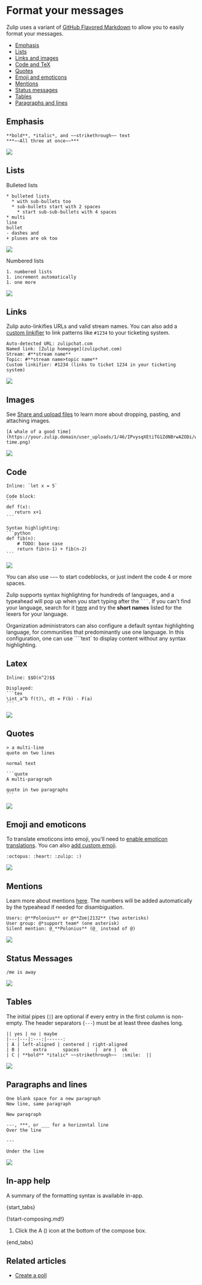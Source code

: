 # Format your messages

[//]: # (All screenshots here require line-height: 22px and font-size: 16px in .message-content.)
[//]: # (Requires some additional fiddling for the LaTeX picture, inline code block, and maybe a few others.)

Zulip uses a variant of
[GitHub Flavored Markdown](https://github.com/adam-p/markdown-here/wiki/Markdown-Cheatsheet)
to allow you to easily format your messages.

* [Emphasis](#emphasis)
* [Lists](#lists)
* [Links and images](#links)
* [Code and TeX](#code)
* [Quotes](#quotes)
* [Emoji and emoticons](#emoji-and-emoticons)
* [Mentions](#mentions)
* [Status messages](#status-messages)
* [Tables](#tables)
* [Paragraphs and lines](#paragraphs-and-lines)

## Emphasis

```
**bold**, *italic*, and ~~strikethrough~~ text
***~~All three at once~~***
```

![](/static/images/help/markdown-emphasis.png)


## Lists

Bulleted lists
```
* bulleted lists
  * with sub-bullets too
  * sub-bullets start with 2 spaces
    * start sub-sub-bullets with 4 spaces
* multi
line
bullet
- dashes and
+ pluses are ok too
```

![](/static/images/help/markdown-bullets.png)

Numbered lists

```
1. numbered lists
1. increment automatically
1. one more
```

![](/static/images/help/markdown-numbered-lists.png)


## Links

Zulip auto-linkifies URLs and valid stream names. You can also add a
[custom linkifier](/help/add-a-custom-linkification-filter) to link
patterns like `#1234` to your ticketing system.

```
Auto-detected URL: zulipchat.com
Named link: [Zulip homepage](zulipchat.com)
Stream: #**stream name**
Topic: #**stream name>topic name**
Custom linkifier: #1234 (links to ticket 1234 in your ticketing system)
```

![](/static/images/help/markdown-links.png)

## Images

See [Share and upload files](/help/share-and-upload-files) to learn more
about dropping, pasting, and attaching images.

```
[A whale of a good time](https://your.zulip.domain/user_uploads/1/46/IPvysqXEtiTG1ZdNBrwAZODi/whale-time.png)
```

![](/static/images/help/markdown-image.png)

## Code

~~~
Inline: `let x = 5`

Code block:
```
def f(x):
   return x+1
```

Syntax highlighting:
```python
def fib(n):
    # TODO: base case
    return fib(n-1) + fib(n-2)
```
~~~

![](/static/images/help/markdown-code.png)

You can also use `~~~` to start codeblocks, or just indent the code 4 or more spaces.

Zulip supports syntax highlighting for hundreds of languages, and a
typeahead will pop up when you start typing after the ` ``` `. If you can't
find your language, search for it [here](https://pygments.org/docs/lexers/)
and try the **short names** listed for the lexers for your language.

Organization administrators can also configure a default syntax
highlighting language, for communities that predominantly use one
language.  In this configuration, one can use ````text` to display
content without any syntax highlighting.

## Latex
~~~
Inline: $$O(n^2)$$

Displayed:
```tex
\int_a^b f(t)\, dt = F(b) - F(a)
```
~~~

![](/static/images/help/markdown-latex.png)

## Quotes

~~~
> a multi-line
quote on two lines

normal text

```quote
A multi-paragraph

quote in two paragraphs
```
~~~

![](/static/images/help/markdown-quotes.png)

## Emoji and emoticons

To translate emoticons into emoji, you'll need to
[enable emoticon translations](/help/enable-emoticon-translations).
You can also [add custom emoji](/help/add-custom-emoji).

```
:octopus: :heart: :zulip: :)
```

![](/static/images/help/markdown-emoji.png)

## Mentions

Learn more about mentions [here](/help/mention-a-user-or-group).
The numbers will be added automatically by the typeahead if needed for disambiguation.

```
Users: @**Polonius** or @**Zoe|2132** (two asterisks)
User group: @*support team* (one asterisk)
Silent mention: @_**Polonius** (@_ instead of @)
```

![](/static/images/help/markdown-mentions.png)

## Status Messages

```
/me is away
```

![](/static/images/help/markdown-status.png)

## Tables

The initial pipes (`|`) are optional if every entry in the first column is non-empty.
The header separators (`---`) must be at least three dashes long.

```
|| yes | no | maybe
|---|---|:---:|------:
| A | left-aligned | centered | right-aligned
| B |     extra      spaces      |  are |  ok
| C | **bold** *italic* ~~strikethrough~~  :smile:  ||
```

![](/static/images/help/markdown-table.png)

## Paragraphs and lines

```
One blank space for a new paragraph
New line, same paragraph

New paragraph

---, ***, or ___ for a horizontal line
Over the line

---

Under the line
```

![](/static/images/help/markdown-paragraph.png)

## In-app help

A summary of the formatting syntax is available in-app.

{start_tabs}

{!start-composing.md!}

1. Click the A (<i class="fa fa-font"></i>) icon at the bottom of the compose box.

{end_tabs}

## Related articles

* [Create a poll](/help/create-a-poll)
